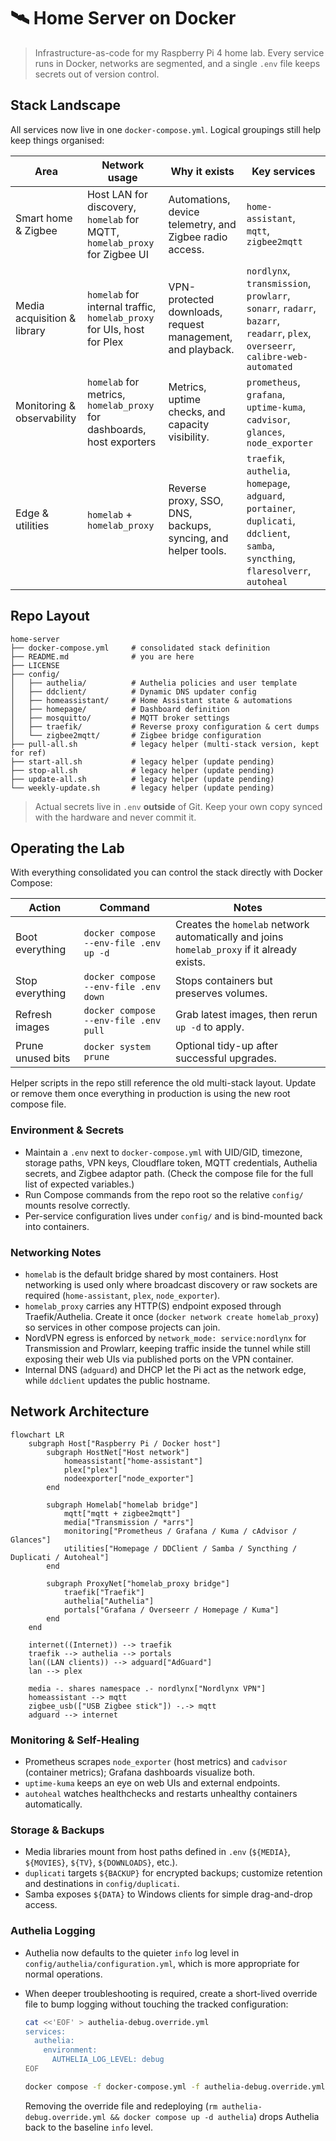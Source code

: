 # 🛰️ Home Server on Docker

> Infrastructure-as-code for my Raspberry Pi 4 home lab. Every service runs in Docker, networks are segmented, and a single `.env` file keeps secrets out of version control.

## Stack Landscape

All services now live in one `docker-compose.yml`. Logical groupings still help keep things organised:

| Area | Network usage | Why it exists | Key services |
| --- | --- | --- | --- |
| Smart home & Zigbee | Host LAN for discovery, `homelab` for MQTT, `homelab_proxy` for Zigbee UI | Automations, device telemetry, and Zigbee radio access. | `home-assistant`, `mqtt`, `zigbee2mqtt` |
| Media acquisition & library | `homelab` for internal traffic, `homelab_proxy` for UIs, host for Plex | VPN-protected downloads, request management, and playback. | `nordlynx`, `transmission`, `prowlarr`, `sonarr`, `radarr`, `bazarr`, `readarr`, `plex`, `overseerr`, `calibre-web-automated` |
| Monitoring & observability | `homelab` for metrics, `homelab_proxy` for dashboards, host exporters | Metrics, uptime checks, and capacity visibility. | `prometheus`, `grafana`, `uptime-kuma`, `cadvisor`, `glances`, `node_exporter` |
| Edge & utilities | `homelab` + `homelab_proxy` | Reverse proxy, SSO, DNS, backups, syncing, and helper tools. | `traefik`, `authelia`, `homepage`, `adguard`, `portainer`, `duplicati`, `ddclient`, `samba`, `syncthing`, `flaresolverr`, `autoheal` |

## Repo Layout

```
home-server
├── docker-compose.yml     # consolidated stack definition
├── README.md              # you are here
├── LICENSE
├── config/
│   ├── authelia/          # Authelia policies and user template
│   ├── ddclient/          # Dynamic DNS updater config
│   ├── homeassistant/     # Home Assistant state & automations
│   ├── homepage/          # Dashboard definition
│   ├── mosquitto/         # MQTT broker settings
│   ├── traefik/           # Reverse proxy configuration & cert dumps
│   └── zigbee2mqtt/       # Zigbee bridge configuration
├── pull-all.sh            # legacy helper (multi-stack version, kept for ref)
├── start-all.sh           # legacy helper (update pending)
├── stop-all.sh            # legacy helper (update pending)
├── update-all.sh          # legacy helper (update pending)
└── weekly-update.sh       # legacy helper (update pending)
```

> Actual secrets live in `.env` **outside** of Git. Keep your own copy synced with the hardware and never commit it.

## Operating the Lab

With everything consolidated you can control the stack directly with Docker Compose:

| Action | Command | Notes |
| --- | --- | --- |
| Boot everything | `docker compose --env-file .env up -d` | Creates the `homelab` network automatically and joins `homelab_proxy` if it already exists. |
| Stop everything | `docker compose --env-file .env down` | Stops containers but preserves volumes. |
| Refresh images | `docker compose --env-file .env pull` | Grab latest images, then rerun `up -d` to apply. |
| Prune unused bits | `docker system prune` | Optional tidy-up after successful upgrades. |

Helper scripts in the repo still reference the old multi-stack layout. Update or remove them once everything in production is using the new root compose file.

### Environment & Secrets

- Maintain a `.env` next to `docker-compose.yml` with UID/GID, timezone, storage paths, VPN keys, Cloudflare token, MQTT credentials, Authelia secrets, and Zigbee adaptor path. (Check the compose file for the full list of expected variables.)
- Run Compose commands from the repo root so the relative `config/` mounts resolve correctly.
- Per-service configuration lives under `config/` and is bind-mounted back into containers.

### Networking Notes

- `homelab` is the default bridge shared by most containers. Host networking is used only where broadcast discovery or raw sockets are required (`home-assistant`, `plex`, `node_exporter`).
- `homelab_proxy` carries any HTTP(S) endpoint exposed through Traefik/Authelia. Create it once (`docker network create homelab_proxy`) so services in other compose projects can join.
- NordVPN egress is enforced by `network_mode: service:nordlynx` for Transmission and Prowlarr, keeping traffic inside the tunnel while still exposing their web UIs via published ports on the VPN container.
- Internal DNS (`adguard`) and DHCP let the Pi act as the network edge, while `ddclient` updates the public hostname.

## Network Architecture

```mermaid
flowchart LR
    subgraph Host["Raspberry Pi / Docker host"]
        subgraph HostNet["Host network"]
            homeassistant["home-assistant"]
            plex["plex"]
            nodeexporter["node_exporter"]
        end

        subgraph Homelab["homelab bridge"]
            mqtt["mqtt + zigbee2mqtt"]
            media["Transmission / *arrs"]
            monitoring["Prometheus / Grafana / Kuma / cAdvisor / Glances"]
            utilities["Homepage / DDClient / Samba / Syncthing / Duplicati / Autoheal"]
        end

        subgraph ProxyNet["homelab_proxy bridge"]
            traefik["Traefik"]
            authelia["Authelia"]
            portals["Grafana / Overseerr / Homepage / Kuma"]
        end
    end

    internet((Internet)) --> traefik
    traefik --> authelia --> portals
    lan((LAN clients)) --> adguard["AdGuard"]
    lan --> plex

    media -. shares namespace .- nordlynx["Nordlynx VPN"]
    homeassistant --> mqtt
    zigbee_usb(["USB Zigbee stick"]) -.-> mqtt
    adguard --> internet
```

### Monitoring & Self-Healing

- Prometheus scrapes `node_exporter` (host metrics) and `cadvisor` (container metrics); Grafana dashboards visualize both.
- `uptime-kuma` keeps an eye on web UIs and external endpoints.
- `autoheal` watches healthchecks and restarts unhealthy containers automatically.

### Storage & Backups

- Media libraries mount from host paths defined in `.env` (`${MEDIA}`, `${MOVIES}`, `${TV}`, `${DOWNLOADS}`, etc.).
- `duplicati` targets `${BACKUP}` for encrypted backups; customize retention and destinations in `config/duplicati`.
- Samba exposes `${DATA}` to Windows clients for simple drag-and-drop access.

### Authelia Logging

- Authelia now defaults to the quieter `info` log level in `config/authelia/configuration.yml`, which is more appropriate for normal operations.
- When deeper troubleshooting is required, create a short-lived override file to bump logging without touching the tracked configuration:

  ```bash
  cat <<'EOF' > authelia-debug.override.yml
  services:
    authelia:
      environment:
        AUTHELIA_LOG_LEVEL: debug
  EOF

  docker compose -f docker-compose.yml -f authelia-debug.override.yml up -d authelia
  ```

  Removing the override file and redeploying (`rm authelia-debug.override.yml && docker compose up -d authelia`) drops Authelia back to the baseline `info` level.
